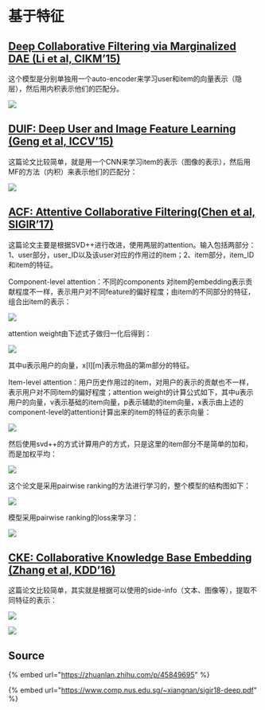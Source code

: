 # 基于特征

## [Deep Collaborative Filtering via Marginalized DAE \(Li et al, CIKM’15\)](https://dl.acm.org/citation.cfm?id=2806527)

这个模型是分别单独用一个auto-encoder来学习user和item的向量表示（隐层），然后用内积表示他们的匹配分。

![](../../../../../.gitbook/assets/timline-jie-tu-20190318151556.png)

## [DUIF: Deep User and Image Feature Learning \(Geng et al, ICCV’15\)](https://www.cv-foundation.org/openaccess/content_iccv_2015/papers/Geng_Learning_Image_and_ICCV_2015_paper.pdf)

这篇论文比较简单，就是用一个CNN来学习item的表示（图像的表示），然后用MF的方法（内积）来表示他们的匹配分：

![](../../../../../.gitbook/assets/timline-jie-tu-20190318152215.png)

## [ACF: Attentive Collaborative Filtering\(Chen et al, SIGIR’17\)](https://dl.acm.org/citation.cfm?id=3080797)

这篇论文主要是根据SVD++进行改进，使用两层的attention。输入包括两部分：1、user部分，user\_ID以及该user对应的作用过的item；2、item部分，item\_ID和item的特征。

Component-level attention：不同的components 对item的embedding表示贡献程度不一样，表示用户对不同feature的偏好程度；由item的不同部分的特征，组合出item的表示：

![](../../../../../.gitbook/assets/timline-jie-tu-20190318152727%20%281%29.png)

attention weight由下述式子做归一化后得到：

![](../../../../../.gitbook/assets/v2-da16e49386a7541350c65977e3711890_hd.jpg)

其中u表示用户的向量，x\[l\]\[m\]表示物品的第m部分的特征。

Item-level attention：用户历史作用过的item，对用户的表示的贡献也不一样，表示用户对不同item的偏好程度；attention weight的计算公式如下，其中u表示用户的向量，v表示基础的item向量，p表示辅助的item向量，x表示由上述的component-level的attention计算出来的item的特征的表示向量：

![](../../../../../.gitbook/assets/v2-adccd5e9776d828ffc4228251b4fc05d_r.jpg)

然后使用svd++的方式计算用户的方式，只是这里的item部分不是简单的加和，而是加权平均：

![](../../../../../.gitbook/assets/timline-jie-tu-20190318152741.png)

这个论文是采用pairwise ranking的方法进行学习的，整个模型的结构图如下：

![](../../../../../.gitbook/assets/v2-1f091f2e06dcac5b773f8d85562ed745_r.jpg)

模型采用pairwise ranking的loss来学习：

![](../../../../../.gitbook/assets/v2-20e3bfb665acfd96efc58852fb780ab1_hd.jpg)

## [CKE: Collaborative Knowledge Base Embedding \(Zhang et al, KDD’16\)](https://dl.acm.org/citation.cfm?id=2939673)

这篇论文比较简单，其实就是根据可以使用的side-info（文本、图像等），提取不同特征的表示：

![](../../../../../.gitbook/assets/timline-jie-tu-20190318153811.png)

![](../../../../../.gitbook/assets/timline-jie-tu-20190318153839.png)

##  Source

{% embed url="https://zhuanlan.zhihu.com/p/45849695" %}

{% embed url="https://www.comp.nus.edu.sg/~xiangnan/sigir18-deep.pdf" %}

